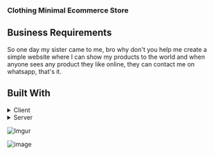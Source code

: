 ### Clothing Minimal Ecommerce Store

## Business Requirements
So one day my sister came to me, bro why don't you help me create a simple website where I can show my products to the world and when anyone sees any product they like online, they can contact me on whatsapp, that's it.


## Built With
<details>
<summary>Client</summary>
<ul>
Nextjs
</ul>
</details>

<details>
<summary>Server</summary>
<ul>
Django
</ul>
</details>



![Imgur](https://i.imgur.com/mbkV51m.png)


![image](https://i.imgur.com/eWXmtCt.png)